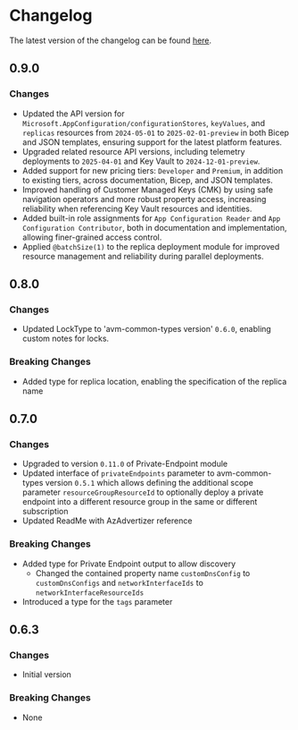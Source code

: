 # Changelog

The latest version of the changelog can be found [here](https://github.com/Azure/bicep-registry-modules/blob/main/avm/res/app-configuration/configuration-store/CHANGELOG.md).

## 0.9.0

### Changes

- Updated the API version for `Microsoft.AppConfiguration/configurationStores`, `keyValues`, and `replicas` resources from `2024-05-01` to `2025-02-01-preview` in both Bicep and JSON templates, ensuring support for the latest platform features.
- Upgraded related resource API versions, including telemetry deployments to `2025-04-01` and Key Vault to `2024-12-01-preview`.
- Added support for new pricing tiers: `Developer` and `Premium`, in addition to existing tiers, across documentation, Bicep, and JSON templates.
- Improved handling of Customer Managed Keys (CMK) by using safe navigation operators and more robust property access, increasing reliability when referencing Key Vault resources and identities.
- Added built-in role assignments for `App Configuration Reader` and `App Configuration Contributor`, both in documentation and implementation, allowing finer-grained access control.
- Applied `@batchSize(1)` to the replica deployment module for improved resource management and reliability during parallel deployments.

## 0.8.0

### Changes

- Updated LockType to 'avm-common-types version' `0.6.0`, enabling custom notes for locks.

### Breaking Changes

- Added type for replica location, enabling the specification of the replica name

## 0.7.0

### Changes

- Upgraded to version `0.11.0` of Private-Endpoint module
- Updated interface of `privateEndpoints` parameter to avm-common-types version `0.5.1` which allows defining the additional scope parameter `resourceGroupResourceId` to optionally deploy a private endpoint into a different resource group in the same or different subscription
- Updated ReadMe with AzAdvertizer reference

### Breaking Changes

- Added type for Private Endpoint output to allow discovery
  - Changed the contained property name `customDnsConfig` to `customDnsConfigs` and  `networkInterfaceIds` to `networkInterfaceResourceIds`
- Introduced a type for the `tags` parameter

## 0.6.3

### Changes

- Initial version

### Breaking Changes

- None

